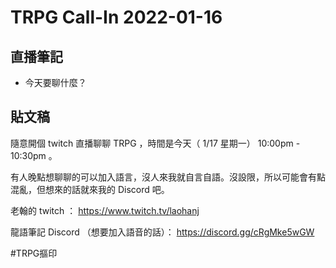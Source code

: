 # TRPG Call-In 2022-01-16

## 直播筆記

- 今天要聊什麼？


## 貼文稿

隨意開個 twitch 直播聊聊 TRPG ，時間是今天（ 1/17 星期一） 10:00pm - 10:30pm 。

有人晚點想聊聊的可以加入語言，沒人來我就自言自語。沒設限，所以可能會有點混亂，但想來的話就來我的 Discord 吧。

老翰的 twitch ：
https://www.twitch.tv/laohanj

龍語筆記 Discord （想要加入語音的話）：
https://discord.gg/cRgMke5wGW

#TRPG摳印